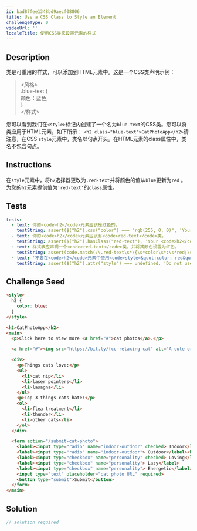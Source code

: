 ```yaml
---
id: bad87fee1348bd9aecf08806
title: Use a CSS Class to Style an Element
challengeType: 0
videoUrl: ''
localeTitle: 使用CSS类来设置元素的样式
---
```


## Description
<section id="description">类是可重用的样式，可以添加到HTML元素中。这是一个CSS类声明示例： <blockquote> &lt;风格&gt; <br> .blue-text { <br>颜色：蓝色; <br> } <br> &lt;/样式&gt; </blockquote>您可以看到我们在<code>&lt;style&gt;</code>标记内创建了一个名为<code>blue-text</code>的CSS类。您可以将类应用于HTML元素，如下所示： <code>&lt;h2 class=&quot;blue-text&quot;&gt;CatPhotoApp&lt;/h2&gt;</code>请注意，在CSS <code>style</code>元素中，类名以句点开头。在HTML元素的class属性中，类名不包含句点。 </section>

## Instructions
<section id="instructions">在<code>style</code>元素中，将<code>h2</code>选择器更改为<code>.red-text</code>并将颜色的值从<code>blue</code>更新为<code>red</code> 。为您的<code>h2</code>元素提供值为<code>&#39;red-text&#39;</code>的<code>class</code>属性。 </section>

## Tests
<section id='tests'>

```yml
tests:
  - text: 你的<code>h2</code>元素应该是红色的。
    testString: assert($("h2").css("color") === "rgb(255, 0, 0)", 'Your <code>h2</code> element should be red.');
  - text: 你的<code>h2</code>元素应该有<code>red-text</code>类。
    testString: assert($("h2").hasClass("red-text"), 'Your <code>h2</code> element should have the class <code>red-text</code>.');
  - text: 样式表应声明一个<code>red-text</code>类，并将其颜色设置为红色。
    testString: assert(code.match(/\.red-text\s*\{\s*color\s*:\s*red;\s*\}/g), 'Your stylesheet should declare a <code>red-text</code> class and have its color set to red.');
  - text: '不要在<code>h2</code>元素中使用<code>style=&quot;color: red&quot;</code>内联样式声明。'
    testString: assert($("h2").attr("style") === undefined, 'Do not use inline style declarations like <code>style="color&#58; red"</code> in your <code>h2</code> element.');

```

</section>

## Challenge Seed
<section id='challengeSeed'>

<div id='html-seed'>

```html
<style>
  h2 {
    color: blue;
  }
</style>

<h2>CatPhotoApp</h2>
<main>
  <p>Click here to view more <a href="#">cat photos</a>.</p>

  <a href="#"><img src="https://bit.ly/fcc-relaxing-cat" alt="A cute orange cat lying on its back."></a>

  <div>
    <p>Things cats love:</p>
    <ul>
      <li>cat nip</li>
      <li>laser pointers</li>
      <li>lasagna</li>
    </ul>
    <p>Top 3 things cats hate:</p>
    <ol>
      <li>flea treatment</li>
      <li>thunder</li>
      <li>other cats</li>
    </ol>
  </div>

  <form action="/submit-cat-photo">
    <label><input type="radio" name="indoor-outdoor" checked> Indoor</label>
    <label><input type="radio" name="indoor-outdoor"> Outdoor</label><br>
    <label><input type="checkbox" name="personality" checked> Loving</label>
    <label><input type="checkbox" name="personality"> Lazy</label>
    <label><input type="checkbox" name="personality"> Energetic</label><br>
    <input type="text" placeholder="cat photo URL" required>
    <button type="submit">Submit</button>
  </form>
</main>

```

</div>



</section>

## Solution
<section id='solution'>

```js
// solution required
```
</section>
